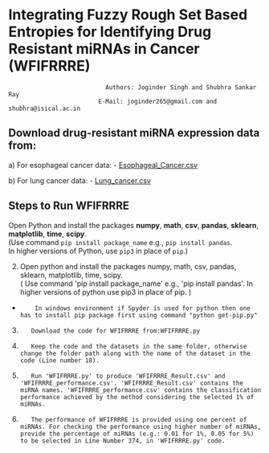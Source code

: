 # Integrating Fuzzy Rough Set Based Entropies for Identifying Drug Resistant miRNAs in Cancer (WFIFRRRE)
                               Authors: Joginder Singh and Shubhra Sankar Ray
                             E-Mail: joginder265@gmail.com and shubhra@isical.ac.in

## Download drug-resistant miRNA expression data from:
a)    For esophageal cancer data: - <a href = "https://drive.google.com/file/d/15bkTE8p5gpJkQmvlbcmhExbBi7ohHaPW/view">Esophageal_Cancer.csv </a>

b)    For lung cancer data: - <a href = "https://drive.google.com/file/d/1dIWvaRnXesxZU7STZ_zOvMZJmZKt4mBj/view">Lung_cancer.csv </a> 

## Steps to Run WFIFRRRE
Open Python and install the packages **numpy**, **math**, **csv**, **pandas**, **sklearn**, **matplotlib**, **time**, **scipy**.  
(Use command `pip install package_name` e.g., `pip install pandas`.  
In higher versions of Python, use `pip3` in place of `pip`.)

2.  Open python and install the packages numpy, math, csv, pandas, sklearn, matplotlib, time, scipy.  
( Use command 'pip install package_name' e.g., 'pip install pandas'. In higher versions of python use pip3 in place of pip. )
*         In windows environment if Spyder is used for python then one has to install pip package first using command "python get-pip.py"
3.        Download the code for WFIFRRRE from:WFIFRRRE.py
4.        Keep the code and the datasets in the same folder, otherwise change the folder path along with the name of the dataset in the code (Line number 18).
5.        Run 'WFIFRRRE.py' to produce 'WFIFRRRE_Result.csv' and 'WFIFRRRE_performance.csv'. 'WFIFRRRE_Result.csv' contains the miRNA names. 'WFIFRRRE_performance.csv' contains the classification performance achieved by the method considering the selected 1% of miRNAs.
6.        The performance of WFIFRRRE is provided using one percent of miRNAs. For checking the performance using higher number of miRNAs, provide the percentage of miRNAs (e.g.: 0.01 for 1%, 0.05 for 5%) to be selected in Line Number 374, in 'WFIFRRRE.py' code.
